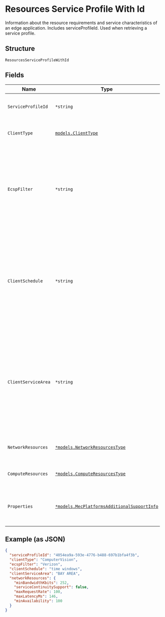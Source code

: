 
# Resources Service Profile With Id

Information about the resource requirements and service characteristics of an edge application. Includes serviceProfileId. Used when retrieving a service profile.

## Structure

`ResourcesServiceProfileWithId`

## Fields

| Name | Type | Tags | Description |
|  --- | --- | --- | --- |
| `ServiceProfileId` | `*string` | Optional | Unique identifier for a service profile. |
| `ClientType` | [`models.ClientType`](../../doc/models/client-type.md) | Required | The category of application client. |
| `EcspFilter` | `*string` | Optional | Identity of the preferred Edge Computing Service Provider.<br><br>**Constraints**: *Maximum Length*: `32`, *Pattern*: `^[A-Za-z0-9]{3,32}$` |
| `ClientSchedule` | `*string` | Optional | The expected operation schedule of the application client (e.g. time windows).<br><br>**Constraints**: *Maximum Length*: `32`, *Pattern*: `^[A-Za-z0-9 ]{3,32}$` |
| `ClientServiceArea` | `*string` | Optional | The expected location(s) (e.g. route) of the hosting UE during the Client's operation schedule.<br><br>**Constraints**: *Maximum Length*: `32`, *Pattern*: `^[A-Za-z0-9 ]{3,32}$` |
| `NetworkResources` | [`*models.NetworkResourcesType`](../../doc/models/network-resources-type.md) | Optional | Network resources of a service profile. |
| `ComputeResources` | [`*models.ComputeResourcesType`](../../doc/models/compute-resources-type.md) | Optional | Compute resources of a service profile. |
| `Properties` | [`*models.MecPlatformsAdditionalSupportInfo`](../../doc/models/mec-platforms-additional-support-info.md) | Optional | Additional service support information for the MEC platform. |

## Example (as JSON)

```json
{
  "serviceProfileId": "4054ea9a-593e-4776-b488-697b1bfa4f3b",
  "clientType": "ComputerVision",
  "ecspFilter": "Verizon",
  "clientSchedule": "time windows",
  "clientServiceArea": "BAY AREA",
  "networkResources": {
    "minBandwidthKbits": 252,
    "serviceContinuitySupport": false,
    "maxRequestRate": 100,
    "maxLatencyMs": 146,
    "minAvailability": 100
  }
}
```

